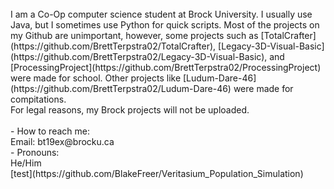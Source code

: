 <br>
I am a Co-Op computer science student at Brock University. I usually use Java, but I sometimes use Python for quick scripts. Most of the projects on my Github are unimportant, however, some projects such as [TotalCrafter](https://github.com/BrettTerpstra02/TotalCrafter), [Legacy-3D-Visual-Basic](https://github.com/BrettTerpstra02/Legacy-3D-Visual-Basic), and [ProcessingProject](https://github.com/BrettTerpstra02/ProcessingProject) were made for school. Other projects like [Ludum-Dare-46](https://github.com/BrettTerpstra02/Ludum-Dare-46) were made for compitations. <br>
For legal reasons, my Brock projects will not be uploaded. <br>
<br>
- How to reach me: <br>
	Email: bt19ex@brocku.ca <br>
- Pronouns: <br>
	He/Him <br>
[test](https://github.com/BlakeFreer/Veritasium_Population_Simulation)
